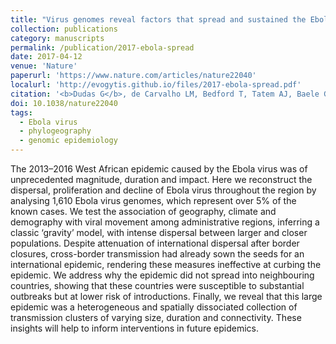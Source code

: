 ```yaml
---
title: "Virus genomes reveal factors that spread and sustained the Ebola epidemic"
collection: publications
category: manuscripts
permalink: /publication/2017-ebola-spread
date: 2017-04-12
venue: 'Nature'
paperurl: 'https://www.nature.com/articles/nature22040'
localurl: 'http://evogytis.github.io/files/2017-ebola-spread.pdf'
citation: '<b>Dudas G</b>, de Carvalho LM, Bedford T, Tatem AJ, Baele G, Faria NR, Park DJ, Ladner JT, Arias A, Asogun D, Bielejec F, Caddy SL, Cotten M, D’Ambrozio J, Dellicour S, di Caro A, Diclaro JW, Duraffour S, Elmore MJ, Fakoli LS, Faye O, Gilbert ML, Gevao SM, Gire S, Gladden-Young A, Gnirke A, Goba A, Grant DS, Haagmans BL, Hiscox JA, Jah U, Kugelman JR, Liu D, Lu J, Malboeuf CM, Mate S, Matthews DA, Matranga CB, Meredith LW, Qu J, Quick J, Pas SD, Phan MVT, Pollakis G, Reusken CB, Sanchez-Lockhart M, Schaffner SF, Schieffelin JS, Sealfon RS, Simon-Loriere E, Smits SL, Stoecker K, Thorne L, Tobin EA, Vandi MA, Watson SJ, West K, Whitmer S, Wiley MR, Winnicki SM, Wohl S, Wölfel R, Yozwiak NL, Andersen KG, Blyden SO, Bolay F, Carroll MW, Dahn B, Diallo B, Formenty P, Fraser C, Gao GF, Garry RF, Goodfellow I, Günther S, Happi CT, Holmes EC, Kargbo B, Keïta S, Kellam P, Koopmans MPG, Kuhn JH, Loman NJ, Magassouba N, Naidoo D, Nichol ST, Nyenswah T, Palacios G, Pybus OG, Sabeti PC, Sall A, Ströher U, Wurie I, Suchard MA, Lemey P, Rambaut A, 2017. &quot;Virus genomes reveal factors that spread and sustained the Ebola epidemic&quot;. <i>Nature</i> 544(7650): 309:315.'
doi: 10.1038/nature22040
tags:
  - Ebola virus
  - phylogeography
  - genomic epidemiology
---
```



The 2013–2016 West African epidemic caused by the Ebola virus was of unprecedented magnitude, duration and impact.
Here we reconstruct the dispersal, proliferation and decline of Ebola virus throughout the region by analysing 1,610 Ebola virus genomes, which represent over 5% of the known cases.
We test the association of geography, climate and demography with viral movement among administrative regions, inferring a classic ‘gravity’ model, with intense dispersal between larger and closer populations.
Despite attenuation of international dispersal after border closures, cross-border transmission had already sown the seeds for an international epidemic, rendering these measures ineffective at curbing the epidemic.
We address why the epidemic did not spread into neighbouring countries, showing that these countries were susceptible to substantial outbreaks but at lower risk of introductions.
Finally, we reveal that this large epidemic was a heterogeneous and spatially dissociated collection of transmission clusters of varying size, duration and connectivity.
These insights will help to inform interventions in future epidemics.
